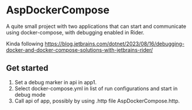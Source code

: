 ﻿AspDockerCompose
============
A quite small project with two applications that can start and communicate using docker-compose, with debugging enabled in Rider.

Kinda following https://blog.jetbrains.com/dotnet/2023/08/16/debugging-docker-and-docker-compose-solutions-with-jetbrains-rider/

## Get started

1. Set a debug marker in api in app1.
2. Select docker-compose.yml in list of run configurations and start in debug mode
3. Call api of app, possibly by using .http file AspDockerCompose.http.
